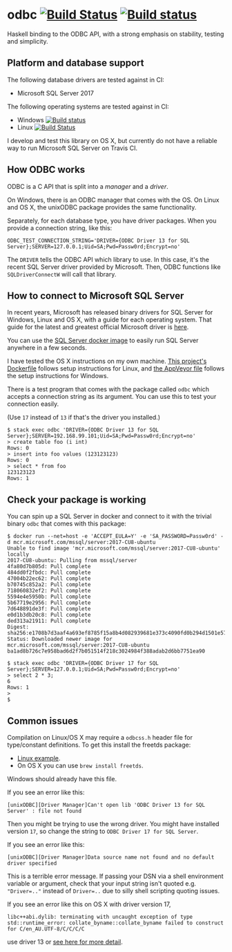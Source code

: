 # odbc [![Build Status](https://travis-ci.org/fpco/odbc.svg)](https://travis-ci.org/fpco/odbc) [![Build status](https://ci.appveyor.com/api/projects/status/vpn6a1pme25upbux?svg=true)](https://ci.appveyor.com/project/chrisdone/odbc-0os0b)

Haskell binding to the ODBC API, with a strong emphasis on stability,
testing and simplicity.

## Platform and database support

The following database drivers are tested against in CI:

* Microsoft SQL Server 2017

The following operating systems are tested against in CI:

* Windows [![Build status](https://ci.appveyor.com/api/projects/status/vpn6a1pme25upbux?svg=true)](https://ci.appveyor.com/project/chrisdone/odbc-0os0b)
* Linux [![Build Status](https://travis-ci.org/fpco/odbc.svg)](https://travis-ci.org/fpco/odbc)

I develop and test this library on OS X, but currently do not have a
reliable way to run Microsoft SQL Server on Travis CI.

## How ODBC works

ODBC is a C API that is split into a *manager* and a *driver*.

On Windows, there is an ODBC manager that comes with the OS. On Linux
and OS X, the unixODBC package provides the same functionality.

Separately, for each database type, you have driver packages. When you
provide a connection string, like this:

```
ODBC_TEST_CONNECTION_STRING='DRIVER={ODBC Driver 13 for SQL Server};SERVER=127.0.0.1;Uid=SA;Pwd=Passw0rd;Encrypt=no'
```

The `DRIVER` tells the ODBC API which library to use. In this case,
it's the recent SQL Server driver provided by Microsoft. Then, ODBC
functions like `SQLDriverConnectW` will call that library.

## How to connect to Microsoft SQL Server

In recent years, Microsoft has released binary drivers for SQL Server
for Windows, Linux and OS X, with a guide for each operating
system. That guide for the latest and greatest official Microsoft
driver is
[here](https://docs.microsoft.com/en-us/sql/connect/odbc/linux-mac/installing-the-microsoft-odbc-driver-for-sql-server).

You can use the [SQL Server docker image](https://hub.docker.com/_/microsoft-mssql-server) to easily run SQL Server anywhere in a few seconds.

I have tested the OS X instructions on my own machine.
[This project's Dockerfile](https://github.com/fpco/odbc/blob/master/Dockerfile)
follows setup instructions for Linux, and
[the AppVeyor file](https://github.com/fpco/odbc/blob/master/appveyor.yml)
follows the setup instructions for Windows.

There is a test program that comes with the package called `odbc`
which accepts a connection string as its argument. You can use this to
test your connection easily.

(Use `17` instead of `13` if that's the driver you installed.)

    $ stack exec odbc 'DRIVER={ODBC Driver 13 for SQL Server};SERVER=192.168.99.101;Uid=SA;Pwd=Passw0rd;Encrypt=no'
    > create table foo (i int)
    Rows: 0
    > insert into foo values (123123123)
    Rows: 0
    > select * from foo
    123123123
    Rows: 1

## Check your package is working

You can spin up a SQL Server in docker and connect to it with the
trivial binary `odbc` that comes with this package:

```
$ docker run --net=host -e 'ACCEPT_EULA=Y' -e 'SA_PASSWORD=Passw0rd' -d mcr.microsoft.com/mssql/server:2017-CU8-ubuntu
Unable to find image 'mcr.microsoft.com/mssql/server:2017-CU8-ubuntu' locally
2017-CU8-ubuntu: Pulling from mssql/server
4fa80d7b805d: Pull complete
484dd0f2fbdc: Pull complete
47004b22ec62: Pull complete
b70745c852a2: Pull complete
718060832ef2: Pull complete
5594e4e5950b: Pull complete
5b67719e2956: Pull complete
7d648891de3f: Pull complete
e0d1b3db20c8: Pull complete
ded313a21911: Pull complete
Digest: sha256:e1708b7d3aaf4a693ef8785f15a8b4d082939681e373c4090fd0b294d1501e57
Status: Downloaded newer image for mcr.microsoft.com/mssql/server:2017-CU8-ubuntu
ba1ad8b726c7e958bad6d2f7b051514f218c3024984f388adab2d6bb7751ea90

$ stack exec odbc 'DRIVER={ODBC Driver 17 for SQL Server};SERVER=127.0.0.1;Uid=SA;Pwd=Passw0rd;Encrypt=no'
> select 2 * 3;
6
Rows: 1
>
$
```

## Common issues

Compilation on Linux/OS X may require a `odbcss.h` header file for type/constant definitions. To get this install the freetds package:

* [Linux example](https://github.com/fpco/odbc/blob/efe81f7c17f5ff4c1cf8937577b32f049c0dd62b/Dockerfile#L15).
* On OS X you can use `brew install freetds`.

Windows should already have this file.

If you see an error like this:

    [unixODBC][Driver Manager]Can't open lib 'ODBC Driver 13 for SQL Server' : file not found

Then you might be trying to use the wrong driver. You might have
installed version `17`, so change the string to `ODBC Driver 17 for
SQL Server`.

If you see an error like this:

    [unixODBC][Driver Manager]Data source name not found and no default driver specified

This is a terrible error message. If passing your DSN via a shell
environment variable or argument, check that your input string isn't
quoted e.g. `"Driver=.."` instead of `Driver=..` due to silly shell
scripting quoting issues.

If you see an error like this on OS X with driver version 17,

```
libc++abi.dylib: terminating with uncaught exception of type
std::runtime_error: collate_byname::collate_byname failed to construct
for C/en_AU.UTF-8/C/C/C/C
```

use driver 13 or [see here for more detail](https://github.com/fpco/odbc/issues/17).
